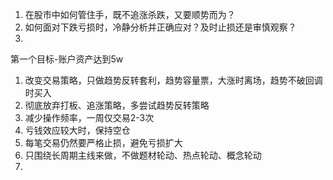 1. 在股市中如何管住手，既不追涨杀跌，又要顺势而为？
2. 如何面对下跌亏损时，冷静分析并正确应对？及时止损还是审慎观察？
3. 




第一个目标-账户资产达到5w

1. 改变交易策略，只做趋势反转套利，趋势容量票，大涨时离场，趋势不破回调时买入
2. 彻底放弃打板、追涨策略，多尝试趋势反转策略
3. 减少操作频率，一周仅交易2-3次
4. 亏钱效应较大时，保持空仓
5. 每笔交易仍然要严格止损，避免亏损扩大
6. 只围绕长周期主线来做，不做题材轮动、热点轮动、概念轮动
7.
